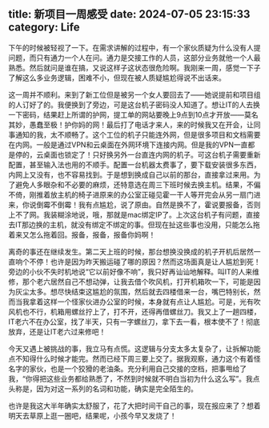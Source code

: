 title: 新项目一周感受
date: 2024-07-05 23:15:33
category: Life
---

下午的时候被轻视了一下。在需求讲解的过程中，有一个家伙质疑为什么没有人提问题，而只有通力一个人在问。通力是交接工作的人员，这部分业务就他一个人最熟悉。然后就问是谁在搞，又说这样子这状态很危险啊。我刚来一周，感觉一下子了解这么多业务逻辑，困难不小，但现在被人质疑尴尬得说不出话来。

这一周并不顺利。来到了新工位但是被另一个女人要回去了——她说提前和项目组的人订好了的。我便换到了旁边，可是这台机子密码没人知道了。想让IT的人去换一下密码，结果赶上所谓的护网，提工单的网站要晚上9点到10点才开放——莫名其妙，愚蠢至极！护你妈的网！最后打了电话才来人，来的时候我又在开会，让同事通知的我，太不顺畅了。这个工位的机子只能连外网，但是很多项目和文档需要在内网。一般是通过VPN和云桌面在外网环境下连接内网。但是我的VPN一直都是停的，云桌面也锁定了！只好换另外一台直连内网的机子。可这台机子需要重新配置，甚至输入法也用的不顺手。配置一台机器太费事了，要下载安装很多东西，内网上又没有，也不容易找到。于是想到换成自己以前的那台，直接拿过来用。为了避免人多眼杂和不必要的麻烦，还特意选在周三下班时候去换主机。结果，不偏不倚，刚推着放主机的椅子进原来的办公室正碰见霍一干人等开完会从另一扇门进来，你说倒霉不倒霉！我有点尴尬，说了原由。自然是换不了，霍说要报备，否则上不了网。我装糊涂地说，哦，那就是mac绑定IP了。上次这台机子有问题，直接去IT那边换的主机，就没有绑定不绑定的事。但现在扯这些事也没用，只能怎么拖着来又怎么拖着回。报备，报备，报备你妈啊！

离奇的事还在继续发生。第二天上班的时候，那台想换没换成的机子开机后居然一直响个不停！也许是因为昨天搬运碰了哪的原因？然而这场面真是让人尴尬到死！旁边的小伙不失时机地说“它以前好像不响”，我只好再讪讪地解释。叫IT的人来维修，那个老六居然自己不想动弹，让我去借个吹风机，打开机箱吹一下，可能是因为灰尘太多。想尽快结束这尴尬的氛围，然后就去四楼借来一台，嘴巴特别长，然而当我拿着这样一个怪家伙进办公室的时候，本身就有点让人尴尬。可是，光有吹风机也不行，机箱用螺丝拧上了，打不开，还得再借螺丝刀。我又上了一趟四楼，IT老六不在办公室，找了半天，只有一字螺丝刀，拿下去一看，根本使不了！彻底放弃，还是让IT老六过来修吧！

今天又遇上被挑战的事，我立马有点慌。这逻辑与分支太多太复杂了，让拆解功能点不知得什么时候才能完。然而已经下周三要上交了。据我观察，通力这个有着怪名字的家伙，也是一个狡猾的老油条。充分利用自己交接的空档，把事甩给了我，“你得把这些业务都给熟悉了，不然到时候就不明白当初为什么这么写”。我点头称是，因为对这一系列的名词和功能，确实是完全陌生的。

也许是我这大半年确实太舒服了，花了大把时间干自己的事，现在报应来了？想着明天去草原上逛一圈吧，结果呢，小孩今早又发烧了！
